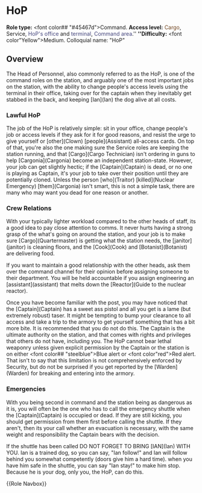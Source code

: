 # HoP
**Role type:** <font color## "#45467d">Command</font>. **Access level:** <font color="#734823">Cargo</font>, Service, <font color="#45467d">HoP's office</font> and <font color="#45467d">terminal</font>, <font color="#45467d">Command area</font>.'' **''Difficulty:** <font color"Yellow">Medium</font>. Colloquial name: "HoP"
## Overview


The Head of Personnel, also commonly referred to as the HoP, is one of the command roles on the station, and arguably one of the most important jobs on the station, with the ability to change people's access levels using the terminal in their office, taking over for the captain when they inevitably get stabbed in the back, and keeping \[Ian](Ian) the dog alive at all costs.
### Lawful HoP


The job of the HoP is relatively simple: sit in your office, change people's job or access levels if they ask for it for good reasons, and resist the urge to give yourself or \[other](Clown) \[people](Assistant) all-access cards. On top of that, you're also the one making sure the Service roles are keeping the station running, and that \[Cargo](Cargo Technician) isn't ordering in guns to help \[Cargonia](Cargonia) become an independent station-state. However, your job can get slightly hectic; if the \[Captain](Captain) is dead, or no one is playing as Captain, it's your job to take over their position until they are potentially cloned. Unless the person \[who](Traitor) \[killed](Nuclear Emergency) \[them](Cargonia) isn't smart, this is not a simple task, there are many who may want you dead for one reason or another.


### Crew Relations 

With your typically lighter workload compared to the other heads of staff, its a good idea to pay close attention to comms. It never hurts having a strong grasp of the what's going on around the station, and your job is to make sure \[Cargo](Quartermaster) is getting what the station needs, the \[janitor](janitor) is cleaning floors, and the \[Cook](Cook) and \[Botanist](Botanist) are delivering food. 

If you want to maintain a good relationship with the other heads, ask them over the command channel for their opinion before assigning someone to their department. You will be held accountable if you assign engineering an \[assistant](assistant) that melts down the \[Reactor](Guide to the nuclear reactor).

Once you have become familiar with the post, you may have noticed that the \[Captain](Captain) has a sweet ass pistol and all you get is a lame (but extremely robust) taser. It might be tempting to bump your clearance to all access and take a trip to the armory to get yourself something that has a bit more bite. It is recommended that you do not do this. The Captain is the ultimate authority on the station, and that comes with rights and privileges that others do not have, including you. The HoP cannot bear lethal weaponry unless given explicit permission by the Captain or the station is on either <font color## "steelblue">Blue</font> alert or <font color"red">Red</font> alert. That isn't to say that this limitation is not comprehensively enforced by Security, but do not be surprised if you get reported by the \[Warden](Warden) for breaking and entering into the armory.


### Emergencies 

With you being second in command and the station being as dangerous as it is, you will often be the one who has to call the emergency shuttle when the \[Captain](Captain) is occupied or dead. If they are still kicking, you should get permission from them first before calling the shuttle. If they aren't, then its your call whether an evacuation is necessary, with the same weight and responsibility the Captain bears with the decision. 

If the shuttle has been called DO NOT FORGET TO BRING \[IAN](Ian) WITH YOU. Ian is a trained dog, so you can say, "Ian follow!" and Ian will follow behind you somewhat competently (doors give him a hard time). when you have him safe in the shuttle, you can say "Ian stay!" to make him stop. Because he is your dog, only you, the HoP, can do this. 

{{Role Navbox}}